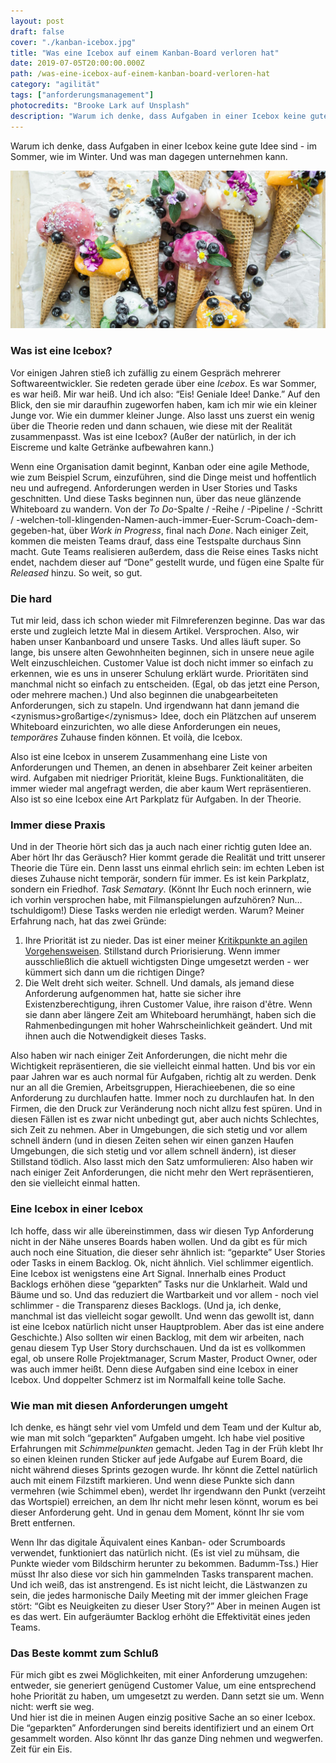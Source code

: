 ```yaml
---
layout: post
draft: false
cover: "./kanban-icebox.jpg"
title: "Was eine Icebox auf einem Kanban-Board verloren hat"
date: 2019-07-05T20:00:00.000Z
path: /was-eine-icebox-auf-einem-kanban-board-verloren-hat
category: "agilität"
tags: ["anforderungsmanagement"]
photocredits: "Brooke Lark auf Unsplash"
description: "Warum ich denke, dass Aufgaben in einer Icebox keine gute Idee sind - im Sommer, wie im Winter. Und was man dagegen unternehmen kann."
---
```


Warum ich denke, dass Aufgaben in einer Icebox keine gute Idee sind - im Sommer, wie im Winter. Und was man dagegen unternehmen kann.

![Kanban Icebox](./kanban-icebox.jpg)

### Was ist eine Icebox?

Vor einigen Jahren stieß ich zufällig zu einem Gespräch mehrerer Softwareentwickler. Sie redeten gerade über eine _Icebox_. Es war Sommer, es war heiß. Mir war heiß. Und ich also: “Eis! Geniale Idee! Danke.” Auf den Blick, den sie mir daraufhin zugeworfen haben, kam ich mir wie ein kleiner Junge vor. Wie ein dummer kleiner Junge. Also lasst uns zuerst ein wenig über die Theorie reden und dann schauen, wie diese mit der Realität zusammenpasst. Was ist eine Icebox? (Außer der natürlich, in der ich Eiscreme und kalte Getränke aufbewahren kann.)

Wenn eine Organisation damit beginnt, Kanban oder eine agile Methode, wie zum Beispiel Scrum, einzuführen, sind die Dinge meist und hoffentlich neu und aufregend. Anforderungen werden in User Stories und Tasks geschnitten. Und diese Tasks beginnen nun, über das neue glänzende Whiteboard zu wandern. Von der _To Do_-Spalte / -Reihe / -Pipeline / -Schritt / -welchen-toll-klingenden-Namen-auch-immer-Euer-Scrum-Coach-dem-gegeben-hat, über _Work in Progress_, final nach _Done_. Nach einiger Zeit, kommen die meisten Teams drauf, dass eine Testspalte durchaus Sinn macht. Gute Teams realisieren außerdem, dass die Reise eines Tasks nicht endet, nachdem dieser auf “Done” gestellt wurde, und fügen eine Spalte für _Released_ hinzu. So weit, so gut.

### Die hard

Tut mir leid, dass ich schon wieder mit Filmreferenzen beginne. Das war das erste und zugleich letzte Mal in diesem Artikel. Versprochen. Also, wir haben unser Kanbanboard und unsere Tasks. Und alles läuft super. So lange, bis unsere alten Gewohnheiten beginnen, sich in unsere neue agile Welt einzuschleichen. Customer Value ist doch nicht immer so einfach zu erkennen, wie es uns in unserer Schulung erklärt wurde. Prioritäten sind manchmal nicht so einfach zu entscheiden. (Egal, ob das jetzt eine Person, oder mehrere machen.) Und also beginnen die unabgearbeiteten Anforderungen, sich zu stapeln. Und irgendwann hat dann jemand die &lt;zynismus&gt;großartige&lt;/zynismus&gt; Idee, doch ein Plätzchen auf unserem Whiteboard einzurichten, wo alle diese Anforderungen ein neues, _temporäres_ Zuhause finden können. Et voilà, die Icebox.

Also ist eine Icebox in unserem Zusammenhang eine Liste von Anforderungen und Themen, an denen in absehbarer Zeit keiner arbeiten wird. Aufgaben mit niedriger Priorität, kleine Bugs. Funktionalitäten, die immer wieder mal angefragt werden, die aber kaum Wert repräsentieren. Also ist so eine Icebox eine Art Parkplatz für Aufgaben. In der Theorie.

### Immer diese Praxis

Und in der Theorie hört sich das ja auch nach einer richtig guten Idee an. Aber hört Ihr das Geräusch? Hier kommt gerade die Realität und tritt unserer Theorie die Türe ein. Denn lasst uns einmal ehrlich sein: im echten Leben ist dieses Zuhause nicht temporär, sondern für immer. Es ist kein Parkplatz, sondern ein Friedhof. _Task Sematary_. (Könnt Ihr Euch noch erinnern, wie ich vorhin versprochen habe, mit Filmanspielungen aufzuhören? Nun… tschuldigom!) Diese Tasks werden nie erledigt werden. Warum? Meiner Erfahrung nach, hat das zwei Gründe:

1. Ihre Priorität ist zu nieder. Das ist einer meiner [Kritikpunkte an agilen Vorgehensweisen](/die-dunkle-seite-der-agilitaet#stillstand-durch-priorisierung). Stillstand durch Priorisierung. Wenn immer ausschließlich die aktuell wichtigsten Dinge umgesetzt werden - wer kümmert sich dann um die richtigen Dinge?
2. Die Welt dreht sich weiter. Schnell. Und damals, als jemand diese Anforderung aufgenommen hat, hatte sie sicher ihre Existenzberechtigung, ihren Customer Value, ihre raison d'être. Wenn sie dann aber längere Zeit am Whiteboard herumhängt, haben sich die Rahmenbedingungen mit hoher Wahrscheinlichkeit geändert. Und mit ihnen auch die Notwendigkeit dieses Tasks.

Also haben wir nach einiger Zeit Anforderungen, die nicht mehr die Wichtigkeit repräsentieren, die sie vielleicht einmal hatten. Und bis vor ein paar Jahren war es auch normal für Aufgaben, richtig alt zu werden. Denk nur an all die Gremien, Arbeitsgruppen, Hierachieebenen, die so eine Anforderung zu durchlaufen hatte. Immer noch zu durchlaufen hat. In den Firmen, die den Druck zur Veränderung noch nicht allzu fest spüren. Und in diesen Fällen ist es zwar nicht unbedingt gut, aber auch nichts Schlechtes, sich Zeit zu nehmen. Aber in Umgebungen, die sich stetig und vor allem schnell ändern (und in diesen Zeiten sehen wir einen ganzen Haufen Umgebungen, die sich stetig und vor allem schnell ändern), ist dieser Stillstand tödlich. Also lasst mich den Satz umformulieren: Also haben wir nach einiger Zeit Anforderungen, die nicht mehr den Wert repräsentieren, den sie vielleicht einmal hatten.

### Eine Icebox in einer Icebox

Ich hoffe, dass wir alle übereinstimmen, dass wir diesen Typ Anforderung nicht in der Nähe unseres Boards haben wollen. Und da gibt es für mich auch noch eine Situation, die dieser sehr ähnlich ist: “geparkte” User Stories oder Tasks in einem Backlog. Ok, nicht ähnlich. Viel schlimmer eigentlich. Eine Icebox ist wenigstens eine Art Signal. Innerhalb eines Product Backlogs erhöhen diese “geparkten” Tasks nur die Unklarheit. Wald und Bäume und so. Und das reduziert die Wartbarkeit und vor allem - noch viel schlimmer - die Transparenz dieses Backlogs. (Und ja, ich denke, manchmal ist das vielleicht sogar gewollt. Und wenn das gewollt ist, dann ist eine Icebox natürlich nicht unser Hauptproblem. Aber das ist eine andere Geschichte.) Also sollten wir einen Backlog, mit dem wir arbeiten, nach genau diesem Typ User Story durchschauen. Und da ist es vollkommen egal, ob unsere Rolle Projektmanager, Scrum Master, Product Owner, oder was auch immer heißt. Denn diese Aufgaben sind eine Icebox in einer Icebox. Und doppelter Schmerz ist im Normalfall keine tolle Sache.

### Wie man mit diesen Anforderungen umgeht

Ich denke, es hängt sehr viel vom Umfeld und dem Team und der Kultur ab, wie man mit solch “geparkten” Aufgaben umgeht. Ich habe viel positive Erfahrungen mit _Schimmelpunkten_ gemacht. Jeden Tag in der Früh klebt Ihr so einen kleinen runden Sticker auf jede Aufgabe auf Eurem Board, die nicht während dieses Sprints gezogen wurde. Ihr könnt die Zettel natürlich auch mit einem Filzstift markieren. Und wenn diese Punkte sich dann vermehren (wie Schimmel eben), werdet Ihr irgendwann den Punkt (verzeiht das Wortspiel) erreichen, an dem Ihr nicht mehr lesen könnt, worum es bei dieser Anforderung geht. Und in genau dem Moment, könnt Ihr sie vom Brett entfernen.

Wenn Ihr das digitale Äquivalent eines Kanban- oder Scrumboards verwendet, funktioniert das natürlich nicht. (Es ist viel zu mühsam, die Punkte wieder vom Bildschirm herunter zu bekommen. Badumm-Tss.) Hier müsst Ihr also diese vor sich hin gammelnden Tasks transparent machen. Und ich weiß, das ist anstrengend. Es ist nicht leicht, die Lästwanzen zu sein, die jedes harmonische Daily Meeting mit der immer gleichen Frage stört: “Gibt es Neuigkeiten zu dieser User Story?” Aber in meinen Augen ist es das wert. Ein aufgeräumter Backlog erhöht die Effektivität eines jeden Teams.

### Das Beste kommt zum Schluß

Für mich gibt es zwei Möglichkeiten, mit einer Anforderung umzugehen: entweder, sie generiert genügend Customer Value, um eine entsprechend hohe Priorität zu haben, um umgesetzt zu werden. Dann setzt sie um. Wenn nicht: werft sie weg.  
Und hier ist die in meinen Augen einzig positive Sache an so einer Icebox. Die “geparkten” Anforderungen sind bereits identifiziert und an einem Ort gesammelt worden. Also könnt Ihr das ganze Ding nehmen und wegwerfen. Zeit für ein Eis.

